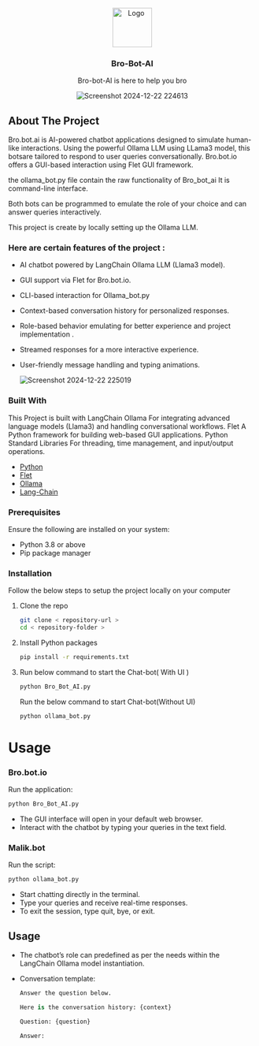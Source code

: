 
<br/>
<div align="center">
 <img src="![Screenshot 2024-12-22 225433](https://github.com/user-attachments/assets/cd03944d-6570-4d3e-8cc8-f2020c003ea0)
" alt="Logo" width="80" height="80"> 
<h3 align="center">Bro-Bot-AI</h3>
<p align="center">
Bro-bot-AI is here to help you bro


 ![Screenshot 2024-12-22 224613](https://github.com/user-attachments/assets/d18aa2d3-d1c2-42d4-9cb9-0a3c50eed5d9)
 


</p>
</div>

## About The Project

Bro.bot.ai is AI-powered chatbot applications designed to simulate human-like interactions. Using the powerful Ollama LLM using LLama3 model, this botsare tailored to respond to user queries conversationally. Bro.bot.io offers a GUI-based interaction using Flet GUI framework.

the ollama_bot.py file contain the raw functionality of Bro_bot_ai It is command-line interface. 

Both bots can be programmed to emulate the role of your choice and can answer queries interactively.

This project is create by locally setting up the Ollama LLM.

### Here are certain features of the project :

- AI chatbot powered by LangChain Ollama LLM (Llama3 model).

-  GUI support via Flet for Bro.bot.io.

-  CLI-based interaction for Ollama_bot.py

- Context-based conversation history for personalized responses.

- Role-based behavior emulating for better experience and project implementation .

- Streamed responses for a more interactive experience.
- User-friendly message handling and typing animations.


    ![Screenshot 2024-12-22 225019](https://github.com/user-attachments/assets/adec022e-720b-49b9-9899-8d4754ab8460)

### Built With

This Project is built with LangChain Ollama For integrating advanced language models (Llama3) and handling conversational workflows.
Flet A Python framework for building web-based GUI applications. 
Python Standard Libraries For threading, time management, and input/output operations.

- [Python](https://python.org)
- [Flet](https://flet.dev)
- [Ollama ](https://ollama.com)
- [Lang-Chain](https://www.langchain.com)
### Prerequisites

Ensure the following are installed on your system:

 - Python 3.8 or above
- Pip package manager
  
### Installation

Follow the below steps to setup the project locally on your computer

1. Clone the repo
   ```sh
   git clone < repository-url >
   cd < repository-folder >
   ```
2. Install Python packages
   ```sh
   pip install -r requirements.txt
   ```
3. Run below command to start the Chat-bot( With UI )
   ```sh
   python Bro_Bot_AI.py
   ```
    Run the below command to start Chat-bot(Without UI)
   ```sh
   python ollama_bot.py
   ```


# Usage

### Bro.bot.io 
Run the application:

   ```bash
   python Bro_Bot_AI.py
   ```
- The GUI interface will open in your default web browser.
- Interact with the chatbot by typing your queries in the text field.


### Malik.bot
Run the script:
   ```sh 
python ollama_bot.py
   ```
- Start chatting directly in the terminal. 
- Type your queries and receive real-time responses.
- To exit the session, type quit, bye, or exit.

## Usage

- The chatbot’s role can predefined as per the needs within the LangChain Ollama model instantiation.

- Conversation template:
   ```Python 
   Answer the question below.

   Here is the conversation history: {context}

  Question: {question}

  Answer:
  ```
